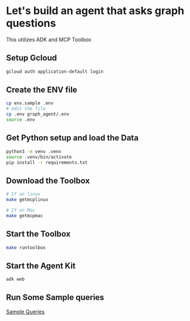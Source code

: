 # Let's build an agent that asks graph questions

This utilizes ADK and MCP Toolbox

## Setup Gcloud 

```bash
gcloud auth application-default login
```

## Create the ENV file

```bash
cp env.sample .env
# edit the file
cp .env graph_agent/.env
source .env
```

## Get Python setup and load the Data

```bash
python3 -m venv .venv
source .venv/bin/activate
pip install -r requirements.txt
```

## Download the Toolbox

```bash
# If on linux
make getmcplinux

# If on Mac
make getmcpmac
```

## Start the Toolbox

```bash
make runtoolbox
```
## Start the Agent Kit

```bash
adk web
```

## Run Some Sample queries

[Sample Queries](./SampleScript.md)

